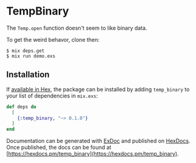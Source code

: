 # TempBinary

The ```Temp.open``` function doesn't seem to like binary data.

To get the weird behavor, clone then:

```
$ mix deps.get
$ mix run demo.exs
```

## Installation

If [available in Hex](https://hex.pm/docs/publish), the package can be installed
by adding `temp_binary` to your list of dependencies in `mix.exs`:

```elixir
def deps do
  [
    {:temp_binary, "~> 0.1.0"}
  ]
end
```

Documentation can be generated with [ExDoc](https://github.com/elixir-lang/ex_doc)
and published on [HexDocs](https://hexdocs.pm). Once published, the docs can
be found at [https://hexdocs.pm/temp_binary](https://hexdocs.pm/temp_binary).

